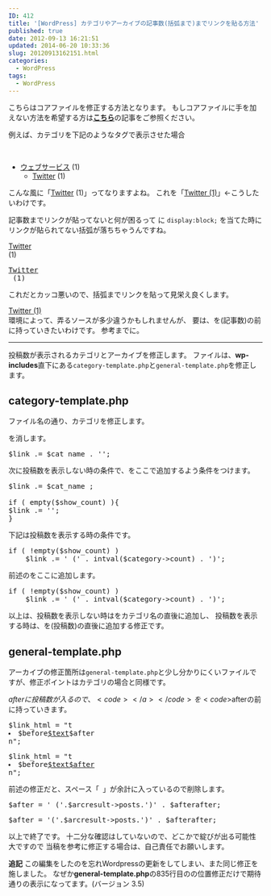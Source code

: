 ```yaml
---
ID: 412
title: '[WordPress] カテゴリやアーカイブの記事数(括弧まで)までリンクを貼る方法'
published: true
date: 2012-09-13 16:21:51
updated: 2014-06-20 10:33:36
slug: 20120913162151.html
categories:
  - WordPress
tags:
  - WordPress
---
```

<p class="c-alert is-danger">こちらはコアファイルを修正する方法となります。
もしコアファイルに手を加えない方法を希望する方は<b><a href="https://b.0218.jp/20130521115431.html">こちら</a></b>の記事をご参照ください。</p>

例えば、カテゴリを下記のようなタグで表示させた場合
<pre class="prettyprint">
<?php wp_list_cats('sort_column=name&optioncount=1'); ?>
</pre>

<div class="sandbox">
<ul>
<li><a href="#">ウェブサービス</a> (1)
 <ul class="children">
  <li><a href="#">Twitter</a> (1)
 </ul>
</li>
</ul>
</div>
こんな風に「<a href="#">Twitter</a> (1)」ってなりますよね。
これを「<a href="#">Twitter (1)</a>」←こうしたいわけです。

記事数までリンクが貼ってないと何が困るって
<code><a></code>に <code>display:block;</code> を当てた時に
リンクが貼られてない括弧が落ちちゃうんですね。
<div class="sandbox"><a href="#" style="display:block;">Twitter</a> (1)</div>
<pre class="prettyprint linenums"><a href="#" style="display:block;">Twitter</a> (1)</pre>

これだとカッコ悪いので、括弧までリンクを貼って見栄え良くします。
<div class="sandbox"><a href="#" style="display:block;">Twitter (1)</a></div>
<!--more-->
環境によって、弄るソースが多少違うかもしれませんが、
要は、<code></a></code>を(記事数)の前に持っていきたいわけです。
参考までに。
<hr>
投稿数が表示されるカテゴリとアーカイブを修正します。
ファイルは、<strong>wp-includes</strong>直下にある<code>category-template.php</code>と<code>general-template.php</code>を修正します。

<h2>category-template.php</h2>
ファイル名の通り、カテゴリを修正します。

<code></a></code>を消します。
<pre class="prettyprint linenums:834">
$link .= $cat_name . '</a>';</pre>
次に投稿数を表示しない時の条件で、<code></a></code>をここで追加するよう条件をつけます。
<pre class="prettyprint linenums:834">
$link .= $cat_name ;
 
if ( empty($show_count) ){
$link .= '</a>';
}</pre>

下記は投稿数を表示する時の条件です。
<pre class="prettyprint linenums:866">
if ( !empty($show_count) )
    $link .= ' (' . intval($category->count) . ')';</pre>
前述の<code></a></code>をここに追加します。
<pre class="prettyprint linenums:870">
if ( !empty($show_count) )
    $link .= ' (' . intval($category->count) . ')</a>';</pre>
以上は、投稿数を表示しない時は</a>をカテゴリ名の直後に追加し、
投稿数を表示する時は、</a>を(投稿数)の直後に追加する修正です。

<h2>general-template.php</h2>
アーカイブの修正箇所は<code>general-template.php</code>と少し分かりにくいファイルですが、修正ポイントはカテゴリの場合と同様です。

$afterに投稿数が入るので、<code></a></code>を<code>$after</code>の前に持っていきます。
<pre class="prettyprint linenums:842">
$link_html = "t<li>$before<a href='$url' title='$title_text'>$text</a>$after</li>n";</pre>

<pre class="prettyprint linenums:842">
$link_html = "t<li>$before<a href='$url' title='$title_text'>$text$after</a></li>n";</pre>

前述の修正だと、スペース「<code>&nbsp;</code>」が余計に入っているので削除します。
<pre class="prettyprint linenums:941">
$after = '&nbsp;('.$arcresult->posts.')' . $afterafter;</pre>

<pre class="prettyprint linenums:941">
$after = '('.$arcresult->posts.')' . $afterafter;</pre>

以上で終了です。
十二分な確認はしていないので、どこかで綻びが出る可能性大ですので
当稿を参考に修正する場合は、自己責任でお願いします。

<p class="alert alert-info">
<b>追記</b>
この編集をしたのを忘れWordpressの更新をしてしまい、また同じ修正を施しました。
なぜか<b>general-template.php</b>の835行目の<code></a></code>の位置修正だけで期待通りの表示になってます。<span class="text-muted">(バージョン 3.5)</span></p>